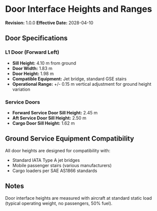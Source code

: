 # Door Interface Heights and Ranges
**Revision:** 1.0.0
**Effective Date:** 2028-04-10

## Door Specifications

### L1 Door (Forward Left)
- **Sill Height:** 4.10 m from ground
- **Door Width:** 1.83 m
- **Door Height:** 1.98 m
- **Compatible Equipment:** Jet bridge, standard GSE stairs
- **Operational Range:** +/- 0.15 m vertical adjustment for ground height variation

### Service Doors
- **Forward Service Door Sill Height:** 2.45 m
- **Aft Service Door Sill Height:** 2.50 m
- **Cargo Door Sill Height:** 1.62 m

## Ground Service Equipment Compatibility
All door heights are designed for compatibility with:
- Standard IATA Type A jet bridges
- Mobile passenger stairs (various manufacturers)
- Cargo loaders per SAE AS1866 standards

## Notes
Door interface heights are measured with aircraft at standard static load (typical operating weight, no passengers, 50% fuel).
